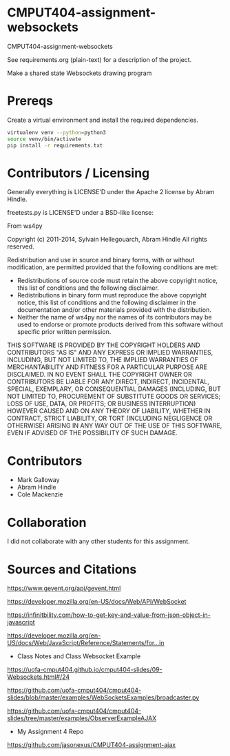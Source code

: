 CMPUT404-assignment-websockets
==============================

CMPUT404-assignment-websockets

See requirements.org (plain-text) for a description of the project.

Make a shared state Websockets drawing program

Prereqs
=======
Create a virtual environment and install the required dependencies.

```bash
virtualenv venv --python=python3
source venv/bin/activate
pip install -r requirements.txt
```

Contributors / Licensing
========================

Generally everything is LICENSE'D under the Apache 2 license by Abram Hindle.

freetests.py is LICENSE'D under a BSD-like license:

From ws4py

Copyright (c) 2011-2014, Sylvain Hellegouarch, Abram Hindle
All rights reserved.

Redistribution and use in source and binary forms, with or without
modification, are permitted provided that the following conditions are met:

 * Redistributions of source code must retain the above copyright notice,
   this list of conditions and the following disclaimer.
 * Redistributions in binary form must reproduce the above copyright
   notice, this list of conditions and the following disclaimer in the
   documentation and/or other materials provided with the distribution.
 * Neither the name of ws4py nor the names of its contributors may be used
   to endorse or promote products derived from this software without
   specific prior written permission.

THIS SOFTWARE IS PROVIDED BY THE COPYRIGHT HOLDERS AND CONTRIBUTORS "AS IS"
AND ANY EXPRESS OR IMPLIED WARRANTIES, INCLUDING, BUT NOT LIMITED TO, THE
IMPLIED WARRANTIES OF MERCHANTABILITY AND FITNESS FOR A PARTICULAR PURPOSE
ARE DISCLAIMED. IN NO EVENT SHALL THE COPYRIGHT OWNER OR CONTRIBUTORS BE
LIABLE FOR ANY DIRECT, INDIRECT, INCIDENTAL, SPECIAL, EXEMPLARY, OR
CONSEQUENTIAL DAMAGES (INCLUDING, BUT NOT LIMITED TO, PROCUREMENT OF
SUBSTITUTE GOODS OR SERVICES; LOSS OF USE, DATA, OR PROFITS; OR BUSINESS
INTERRUPTION) HOWEVER CAUSED AND ON ANY THEORY OF LIABILITY, WHETHER IN
CONTRACT, STRICT LIABILITY, OR TORT (INCLUDING NEGLIGENCE OR OTHERWISE)
ARISING IN ANY WAY OUT OF THE USE OF THIS SOFTWARE, EVEN IF ADVISED OF THE
POSSIBILITY OF SUCH DAMAGE.

Contributors
============

* Mark Galloway
* Abram Hindle
* Cole Mackenzie


Collaboration
=============

I did not collaborate with any other students for this assignment.


Sources and Citations
=====================

https://www.gevent.org/api/gevent.html

https://developer.mozilla.org/en-US/docs/Web/API/WebSocket

https://infinitbility.com/how-to-get-key-and-value-from-json-object-in-javascript

https://developer.mozilla.org/en-US/docs/Web/JavaScript/Reference/Statements/for...in

- Class Notes and Class Websocket Example

https://uofa-cmput404.github.io/cmput404-slides/09-Websockets.html#/24

https://github.com/uofa-cmput404/cmput404-slides/blob/master/examples/WebSocketsExamples/broadcaster.py

https://github.com/uofa-cmput404/cmput404-slides/tree/master/examples/ObserverExampleAJAX

- My Assignment 4 Repo

https://github.com/jasonexus/CMPUT404-assignment-ajax

